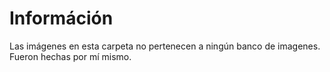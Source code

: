 # Információn

Las imágenes en esta carpeta no pertenecen a ningún banco de imagenes. Fueron hechas por mí mismo.